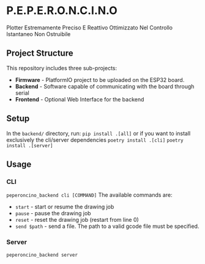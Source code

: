 # P.E.P.E.R.O.N.C.I.N.O
Plotter Estremamente Preciso E Reattivo Ottimizzato Nel Controllo Istantaneo Non Ostruibile 


## Project Structure
This repository includes three sub-projects:
- **Firmware** - PlatformIO project to be uploaded on the ESP32 board. 
- **Backend** - Software capable of communicating with the board through serial
- **Frontend** - Optional Web Interface for the backend

## Setup
In the `backend/` directory, run:
`pip install .[all]`
or if you want to install exclusively the cli/server dependencies
`poetry install .[cli]`
`poetry install .[server]`

## Usage
### CLI
`peperoncino_backend cli [COMMAND]`
The available commands are:
- `start` - start or resume the drawing job
- `pause` - pause the drawing job
- `reset` - reset the drawing job (restart from line 0)
- `send $path` - send a file. The path to a valid gcode file must be specified.

### Server
`peperoncino_backend server`